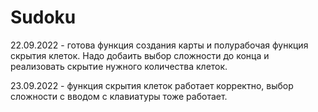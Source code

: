 # Sudoku
22.09.2022 - готова функция создания карты и полурабочая функция скрытия клеток. Надо добаить выбор сложности до конца и реализовать скрытие нужного количества клеток.

23.09.2022 - функция скрытия клеток работает корректно, выбор сложности с вводом с клавиатуры тоже работает.
